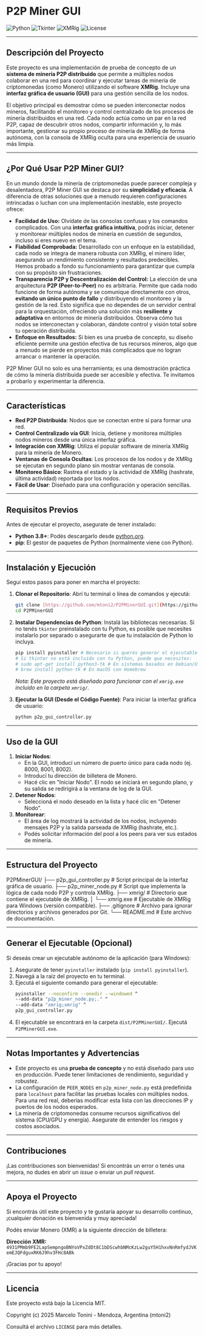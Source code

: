 # P2P Miner GUI

![Python](https://img.shields.io/badge/Python-3.8%2B-blue?style=flat-square&logo=python)
![Tkinter](https://img.shields.io/badge/GUI-Tkinter-green?style=flat-square)
![XMRig](https://img.shields.io/badge/Miner-XMRig-orange?style=flat-square)
![License](https://img.shields.io/badge/License-MIT-yellow?style=flat-square)

---
## Descripción del Proyecto

Este proyecto es una implementación de prueba de concepto de un **sistema de minería P2P distribuido** que permite a múltiples nodos colaborar en una red para coordinar y ejecutar tareas de minería de criptomonedas (como Monero) utilizando el software **XMRig**. Incluye una **interfaz gráfica de usuario (GUI)** para una gestión sencilla de los nodos.

El objetivo principal es demostrar cómo se pueden interconectar nodos mineros, facilitando el monitoreo y control centralizado de los procesos de minería distribuidos en una red. Cada nodo actúa como un par en la red P2P, capaz de descubrir otros nodos, compartir información y, lo más importante, gestionar su propio proceso de minería de XMRig de forma autónoma, con la consola de XMRig oculta para una experiencia de usuario más limpia.

---
## ¿Por Qué Usar P2P Miner GUI?

En un mundo donde la minería de criptomonedas puede parecer compleja y desalentadora, P2P Miner GUI se destaca por su **simplicidad y eficacia**. A diferencia de otras soluciones que a menudo requieren configuraciones intrincadas o luchan con una implementación inestable, este proyecto ofrece:

* **Facilidad de Uso:** Olvídate de las consolas confusas y los comandos complicados. Con una **interfaz gráfica intuitiva**, podrás iniciar, detener y monitorear múltiples nodos de minería en cuestión de segundos, incluso si eres nuevo en el tema.
* **Fiabilidad Comprobada:** Desarrollado con un enfoque en la estabilidad, cada nodo se integra de manera robusta con XMRig, el minero líder, asegurando un rendimiento consistente y resultados predecibles. Hemos probado a fondo su funcionamiento para garantizar que cumpla con su propósito sin frustraciones.
* **Transparencia P2P y Descentralización del Control:** La elección de una arquitectura **P2P (Peer-to-Peer)** no es arbitraria. Permite que cada nodo funcione de forma autónoma y se comunique directamente con otros, **evitando un único punto de fallo** y distribuyendo el monitoreo y la gestión de la red. Esto significa que no dependes de un servidor central para la orquestación, ofreciendo una solución más **resiliente y adaptativa** en entornos de minería distribuidos. Observa cómo tus nodos se interconectan y colaboran, dándote control y visión total sobre tu operación distribuida.
* **Enfoque en Resultados:** Si bien es una prueba de concepto, su diseño eficiente permite una gestión efectiva de tus recursos mineros, algo que a menudo se pierde en proyectos más complicados que no logran arrancar o mantener la operación.

P2P Miner GUI no solo es una herramienta; es una demostración práctica de cómo la minería distribuida puede ser accesible y efectiva. Te invitamos a probarlo y experimentar la diferencia.

---
## Características

* **Red P2P Distribuida**: Nodos que se conectan entre sí para formar una red.
* **Control Centralizado vía GUI**: Inicia, detiene y monitorea múltiples nodos mineros desde una única interfaz gráfica.
* **Integración con XMRig**: Utiliza el popular software de minería XMRig para la minería de Monero.
* **Ventanas de Consola Ocultas**: Los procesos de los nodos y de XMRig se ejecutan en segundo plano sin mostrar ventanas de consola.
* **Monitoreo Básico**: Rastrea el estado y la actividad de XMRig (hashrate, última actividad) reportada por los nodos.
* **Fácil de Usar**: Diseñado para una configuración y operación sencillas.

---
## Requisitos Previos

Antes de ejecutar el proyecto, asegurate de tener instalado:

* **Python 3.8+**: Podés descargarlo desde [python.org](https://www.python.org/downloads/).
* **pip**: El gestor de paquetes de Python (normalmente viene con Python).

---
## Instalación y Ejecución

Seguí estos pasos para poner en marcha el proyecto:

1.  **Clonar el Repositorio**:
    Abrí tu terminal o línea de comandos y ejecutá:
    ```bash
    git clone [https://github.com/mtoni2/P2PMinerGUI.git](https://github.com/mtoni2/P2PMinerGUI.git)
    cd P2PMinerGUI
    ```

2.  **Instalar Dependencias de Python**:
    Instalá las bibliotecas necesarias. Si no tenés `tkinter` preinstalado con tu Python, es posible que necesites instalarlo por separado o asegurarte de que tu instalación de Python lo incluya.
    ```bash
    pip install pyinstaller # Necesario si querés generar el ejecutable
    # Si tkinter no está incluido con tu Python, puede que necesites:
    # sudo apt-get install python3-tk # En sistemas basados en Debian/Ubuntu
    # brew install python-tk # En macOS con Homebrew
    ```
    *Nota: Este proyecto está diseñado para funcionar con el `xmrig.exe` incluido en la carpeta `xmrig/`.*

3.  **Ejecutar la GUI (Desde el Código Fuente)**:
    Para iniciar la interfaz gráfica de usuario:
    ```bash
    python p2p_gui_controller.py
    ```

---
## Uso de la GUI

1.  **Iniciar Nodos**:
    * En la GUI, introducí un número de puerto único para cada nodo (ej. 8000, 8001, 8002).
    * Introducí tu dirección de billetera de Monero.
    * Hacé clic en "Iniciar Nodo". El nodo se iniciará en segundo plano, y su salida se redirigirá a la ventana de log de la GUI.
2.  **Detener Nodos**:
    * Seleccioná el nodo deseado en la lista y hacé clic en "Detener Nodo".
3.  **Monitorear**:
    * El área de log mostrará la actividad de los nodos, incluyendo mensajes P2P y la salida parseada de XMRig (hashrate, etc.).
    * Podés solicitar información del pool a los peers para ver sus estados de minería.

---
## Estructura del Proyecto

P2PMinerGUI/
├── p2p_gui_controller.py   # Script principal de la interfaz gráfica de usuario.
├── p2p_miner_node.py       # Script que implementa la lógica de cada nodo P2P y controla XMRig.
├── xmrig/                  # Directorio que contiene el ejecutable de XMRig.
│   └── xmrig.exe           # Ejecutable de XMRig para Windows (versión compatible).
├── .gitignore              # Archivo para ignorar directorios y archivos generados por Git.
└── README.md               # Este archivo de documentación.

---
## Generar el Ejecutable (Opcional)

Si deseás crear un ejecutable autónomo de la aplicación (para Windows):

1.  Asegurate de tener `pyinstaller` instalado (`pip install pyinstaller`).
2.  Navegá a la raíz del proyecto en tu terminal.
3.  Ejecutá el siguiente comando para generar el ejecutable:
    ```bash
    pyinstaller --noconfirm --onedir --windowed ^
    --add-data "p2p_miner_node.py;." ^
    --add-data "xmrig;xmrig" ^
    p2p_gui_controller.py
    ```
4.  El ejecutable se encontrará en la carpeta `dist/P2PMinerGUI/`. Ejecutá `P2PMinerGUI.exe`.

---
## Notas Importantes y Advertencias

* Este proyecto es una **prueba de concepto** y no está diseñado para uso en producción. Puede tener limitaciones de rendimiento, seguridad y robustez.
* La configuración de `PEER_NODES` en `p2p_miner_node.py` está predefinida para `localhost` para facilitar las pruebas locales con múltiples nodos. Para una red real, deberías modificar esta lista con las direcciones IP y puertos de los nodos esperados.
* La minería de criptomonedas consume recursos significativos del sistema (CPU/GPU y energía). Asegurate de entender los riesgos y costos asociados.

---
## Contribuciones

¡Las contribuciones son bienvenidas! Si encontrás un error o tenés una mejora, no dudes en abrir un *issue* o enviar un *pull request*.

---
## Apoya el Proyecto

Si encontrás útil este proyecto y te gustaría apoyar su desarrollo continuo, ¡cualquier donación es bienvenida y muy apreciada!

Podés enviar Monero (XMR) a la siguiente dirección de billetera:

**Dirección XMR:** `4931PMmb9FE2LapSempngoBNYoVPxZdDt8C1bDScwhbNMcKzLw2guY5H1hxvNnRmfydJVKemEJQFdguxRK6J9hv3FHc8ABk`

¡Gracias por tu apoyo!

---
## Licencia

Este proyecto está bajo la Licencia MIT.

Copyright (c) 2025 Marcelo Tonini - Mendoza, Argentina (mtoni2)

Consultá el archivo `LICENSE` para más detalles.